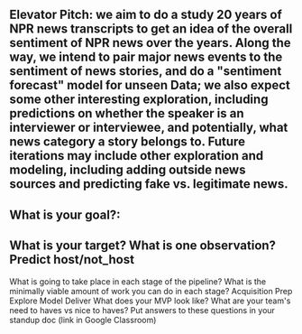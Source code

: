 ## Elevator Pitch: we aim to do a study 20 years of NPR news transcripts to get an idea of the overall sentiment of NPR news over the years.  Along the way, we intend to pair major news events to the sentiment of news stories, and do a "sentiment forecast" model for unseen Data; we also expect some other interesting exploration, including predictions on whether the speaker is an interviewer or interviewee, and potentially, what news category a story belongs to.  Future iterations may include other exploration and modeling, including adding outside news sources and predicting fake vs. legitimate news.






## What is your goal?: 
## What is your target? What is one observation? Predict host/not_host
What is going to take place in each stage of the pipeline? What is the minimally viable amount of work you can do in each stage?
Acquisition
Prep
Explore
Model
Deliver
What does your MVP look like? What are your team's need to haves vs nice to haves?
Put answers to these questions in your standup doc (link in Google Classroom)
